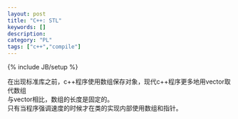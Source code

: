 ```yaml
--- 
layout: post 
title: "C++: STL" 
keywords: [] 
description: 
category: "PL"
tags: ["c++","compile"]
--- 
```

{% include JB/setup %}


在出现标准库之前，c++程序使用数组保存对象，现代c++程序更多地用vector取代数组  
与vector相比，数组的长度是固定的。  
只有当程序强调速度的时候才在类的实现内部使用数组和指针。
